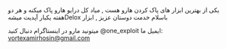 
<!---
onexploit/Delox is a ✨ special ✨ repository because its `README.md` (this file) appears on your GitHub profile.
You can click the Preview link to take a look at your changes.
--->

 ِیکی از بهترین ابزار های پاک کردن هارو هست , میاد کل درایو هارو پاک میکنه و  هر دو هفته یکبار آپدیت میشهDelox باسلام خدمت دوستان عزیز , ابزار
 
 میتونید مارو در اینستاگرام دنبال کنید
 @one_exploit
 ایمیل ما: vortexamirhosin@gmail.com

